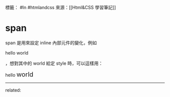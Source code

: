 標籤： #ln #htmlandcss 
來源：[[Html&CSS 學習筆記]]

# span
span 是用來設定 inline 內部元件的變化，例如 <p> hello world </p> ，想對其中的 world 給定 style 時，可以這樣用：
<p> hello <span style="font-size:20px">world</span> </p>


---

related:
